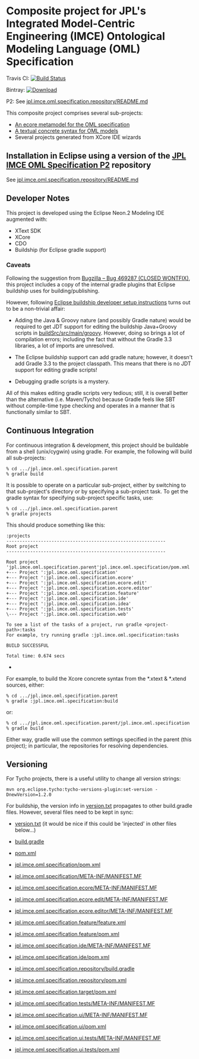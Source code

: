 # Composite project for JPL's Integrated Model-Centric Engineering (IMCE) Ontological Modeling Language (OML) Specification

Travis CI: [![Build Status](https://travis-ci.org/JPL-IMCE/jpl.imce.oml.specification.parent.svg?branch=master)](https://travis-ci.org/JPL-IMCE/jpl.imce.oml.specification.parent)

Bintray: [ ![Download](https://api.bintray.com/packages/jpl-imce/gov.nasa.jpl.imce.p2/jpl.imce.oml.specification.p2/images/download.svg) ](https://bintray.com/jpl-imce/gov.nasa.jpl.imce.p2/jpl.imce.oml.specification.p2/_latestVersion)

P2: See [jpl.imce.oml.specification.repository/README.md](jpl.imce.oml.specification.repository/README.md)

This composite project comprises several sub-projects:
- [An ecore metamodel for the OML specification](./jpl.imce.oml.specification.ecore)
- [A textual concrete syntax for OML models](./jpl.imce.oml.specification)
- Several projects generated from XCore IDE wizards

## Installation in Eclipse using a version of the [JPL IMCE OML Specification P2](https://bintray.com/jpl-imce/gov.nasa.jpl.imce.p2/jpl.imce.oml.specification.p2) repository

See [jpl.imce.oml.specification.repository/README.md](jpl.imce.oml.specification.repository/README.md)

## Developer Notes

This project is developed using the Eclipse Neon.2 Modeling IDE augmented with:
- XText SDK
- XCore
- CDO
- Buildship (for Eclipse gradle support)

### Caveats

Following the suggestion from [Bugzilla – Bug 469287 (CLOSED WONTFIX)](https://bugs.eclipse.org/bugs/show_bug.cgi?id=469287),
this project includes a copy of the internal gradle plugins that Eclipse buildship uses for building/publishing.

However, following [Eclipse buildship developer setup instructions](https://github.com/eclipse/buildship/blob/master/docs/development/Setup.md) 
turns out to be a non-trivial affair:
- Adding the Java & Groovy nature (and possibly Gradle nature) would be required to get JDT support for
  editing the buildship Java+Groovy scripts in [buildSrc/src/main/groovy](buildSrc/src/main/groovy).
  However, doing so brings a lot of compilation errors; including the fact that without the Gradle 3.3 libraries,
  a lot of imports are unresolved.
  
- The Eclipse buildship support can add gradle nature; however, it doesn't add Gradle 3.3 to the project classpath.
  This means that there is no JDT support for editing gradle scripts!

- Debugging gradle scripts is a mystery.

All of this makes editing gradle scripts very tedious; still, it is overall better than the alternative (i.e. Maven/Tycho)
because Gradle feels like SBT without compile-time type checking and operates in a manner that is functionally similar to SBT.

## Continuous Integration

For continuous integration & development, this project should be buildable from a shell (unix/cygwin) using gradle.
For example, the following will build all sub-projects:

	% cd .../jpl.imce.oml.specification.parent
	% gradle build


It is possible to operate on a particular sub-project, either by switching to that sub-project's directory
or by specifying a sub-project task. To get the gradle syntax for specifying sub-project specific tasks, use:

	% cd .../jpl.imce.oml.specification.parent
	% gradle projects


This should produce something like this:

	:projects
	------------------------------------------------------------
	Root project
	------------------------------------------------------------
	
	Root project 'jpl.imce.oml.specification.parent'jpl.imce.oml.specification/pom.xml
	+--- Project ':jpl.imce.oml.specification'
	+--- Project ':jpl.imce.oml.specification.ecore'
	+--- Project ':jpl.imce.oml.specification.ecore.edit'
	+--- Project ':jpl.imce.oml.specification.ecore.editor'
	+--- Project ':jpl.imce.oml.specification.feature'
	+--- Project ':jpl.imce.oml.specification.ide'
	+--- Project ':jpl.imce.oml.specification.idea'
	+--- Project ':jpl.imce.oml.specification.tests'
	\--- Project ':jpl.imce.oml.specification.web'
	
	To see a list of the tasks of a project, run gradle <project-path>:tasks
	For example, try running gradle :jpl.imce.oml.specification:tasks
	
	BUILD SUCCESSFUL
	
	Total time: 0.674 secs

-

For example, to build the Xcore concrete syntax from the *.xtext & *.xtend sources, either:

	% cd .../jpl.imce.oml.specification.parent
	% gradle :jpl.imce.oml.specification:build

or:

	% cd .../jpl.imce.oml.specification.parent/jpl.imce.oml.specification
	% gradle build

Either way, gradle will use the common settings specified in the parent (this project);
in particular, the repositories for resolving dependencies.

## Versioning

For Tycho projects, there is a useful utility to change all version strings:

```
mvn org.eclipse.tycho:tycho-versions-plugin:set-version -DnewVersion=1.2.0
```

For buildship, the version info in [version.txt](version.txt) propagates to other build.gradle files.
However, several files need to be kept in sync:

- [version.txt](version.txt) (it would be nice if this could be 'injected' in other files below...)
- [build.gradle](build.gradle)
- [pom.xml](pom.xml)

- [jpl.imce.oml.specification/pom.xml](jpl.imce.oml.specification/pom.xml)
- [jpl.imce.oml.specification/META-INF/MANIFEST.MF](jpl.imce.oml.specification/META-INF/MANIFEST.MF) 

- [jpl.imce.oml.specification.ecore/META-INF/MANIFEST.MF](jpl.imce.oml.specification.ecore/META-INF/MANIFEST.MF) 

- [jpl.imce.oml.specification.ecore.edit/META-INF/MANIFEST.MF](jpl.imce.oml.specification.ecore.edit/META-INF/MANIFEST.MF) 

- [jpl.imce.oml.specification.ecore.editor/META-INF/MANIFEST.MF](jpl.imce.oml.specification.ecore.editor/META-INF/MANIFEST.MF)

- [jpl.imce.oml.specification.feature/feature.xml](jpl.imce.oml.specification.feature/feature.xml)
- [jpl.imce.oml.specification.feature/pom.xml](jpl.imce.oml.specification.feature/pom.xml)

- [jpl.imce.oml.specification.ide/META-INF/MANIFEST.MF](jpl.imce.oml.specification.ide/META-INF/MANIFEST.MF)
- [jpl.imce.oml.specification.ide/pom.xml](jpl.imce.oml.specification.ide/pom.xml)

- [jpl.imce.oml.specification.repository/build.gradle](jpl.imce.oml.specification.repository/build.gradle)
- [jpl.imce.oml.specification.repository/pom.xml](jpl.imce.oml.specification.repository/pom.xml)

- [jpl.imce.oml.specification.target/pom.xml](jpl.imce.oml.specification.target/pom.xml)

- [jpl.imce.oml.specification.tests/META-INF/MANIFEST.MF](jpl.imce.oml.specification.tests/META-INF/MANIFEST.MF)

- [jpl.imce.oml.specification.ui/META-INF/MANIFEST.MF](jpl.imce.oml.specification.ui/META-INF/MANIFEST.MF)
- [jpl.imce.oml.specification.ui/pom.xml](jpl.imce.oml.specification.ui/pom.xml)

- [jpl.imce.oml.specification.ui.tests/META-INF/MANIFEST.MF](jpl.imce.oml.specification.ui.tests/META-INF/MANIFEST.MF)
- [jpl.imce.oml.specification.ui.tests/pom.xml](jpl.imce.oml.specification.ui.tests/pom.xml)
